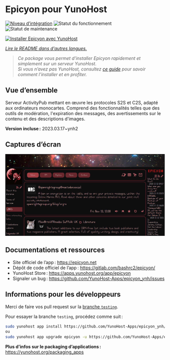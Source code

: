 <!--
Nota bene : ce README est automatiquement généré par <https://github.com/YunoHost/apps/tree/master/tools/readme_generator>
Il NE doit PAS être modifié à la main.
-->

# Epicyon pour YunoHost

[![Niveau d’intégration](https://dash.yunohost.org/integration/epicyon.svg)](https://dash.yunohost.org/appci/app/epicyon) ![Statut du fonctionnement](https://ci-apps.yunohost.org/ci/badges/epicyon.status.svg) ![Statut de maintenance](https://ci-apps.yunohost.org/ci/badges/epicyon.maintain.svg)

[![Installer Epicyon avec YunoHost](https://install-app.yunohost.org/install-with-yunohost.svg)](https://install-app.yunohost.org/?app=epicyon)

*[Lire le README dans d'autres langues.](./ALL_README.md)*

> *Ce package vous permet d’installer Epicyon rapidement et simplement sur un serveur YunoHost.*  
> *Si vous n’avez pas YunoHost, consultez [ce guide](https://yunohost.org/install) pour savoir comment l’installer et en profiter.*

## Vue d’ensemble

Serveur ActivityPub mettant en œuvre les protocoles S2S et C2S, adapté aux ordinateurs monocartes. Comprend des fonctionnalités telles que des outils de modération, l'expiration des messages, des avertissements sur le contenu et des descriptions d'images.


**Version incluse :** 2023.03.17~ynh2

## Captures d’écran

![Capture d’écran de Epicyon](./doc/screenshots/screenshot_starlight.jpg)

## Documentations et ressources

- Site officiel de l’app : <https://epicyon.net>
- Dépôt de code officiel de l’app : <https://gitlab.com/bashrc2/epicyon/>
- YunoHost Store : <https://apps.yunohost.org/app/epicyon>
- Signaler un bug : <https://github.com/YunoHost-Apps/epicyon_ynh/issues>

## Informations pour les développeurs

Merci de faire vos pull request sur la [branche `testing`](https://github.com/YunoHost-Apps/epicyon_ynh/tree/testing).

Pour essayer la branche `testing`, procédez comme suit :

```bash
sudo yunohost app install https://github.com/YunoHost-Apps/epicyon_ynh/tree/testing --debug
ou
sudo yunohost app upgrade epicyon -u https://github.com/YunoHost-Apps/epicyon_ynh/tree/testing --debug
```

**Plus d’infos sur le packaging d’applications :** <https://yunohost.org/packaging_apps>

